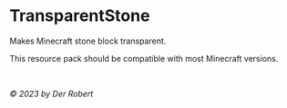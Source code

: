 # TransparentStone

Makes Minecraft stone block transparent.

This resource pack should be compatible with most Minecraft versions.

<br>

*© 2023 by Der Robert*
